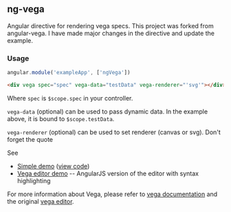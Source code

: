 ng-vega
------------

Angular directive for rendering vega specs.
This project was forked from angular-vega.
I have made major changes in the directive and update the example.

### Usage

```javascript
angular.module('exampleApp', ['ngVega'])
```

```html
<div vega spec="spec" vega-data="testData" vega-renderer="'svg'"></div>
```

Where `spec` is `$scope.spec` in your controller.

`vega-data` (optional) can be used to pass dynamic data. In the example above, it is bound to `$scope.testData`.

`vega-renderer` (optional) can be used to set renderer (canvas or svg). Don't forget the quote

See

- [Simple demo](http://kristw.github.io/ng-vega) ([view code](https://github.com/kristw/ng-vega/blob/master/index.html))
- [Vega editor demo](http://kristw.github.io/ng-vega/editor.html) -- AngularJS version of the editor with syntax highlighting

For more information about Vega, please refer to [vega documentation](http://trifacta.github.io/vega/) and the original [vega editor](http://trifacta.github.io/vega/editor/).
